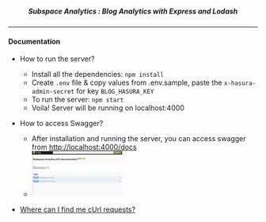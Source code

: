 <p align="center">
  <h5 align="center">Subspace Analytics : Blog Analytics with Express and Lodash</h5>
</p>

---

#### Documentation

- How to run the server?

  - Install all the dependencies: `npm install`
  - Create `.env` file & copy values from .env.sample, paste the `x-hasura-admin-secret` for key `BLOG_HASURA_KEY`
  - To run the server: `npm start`
  - Voila! Server will be running on localhost:4000

- How to access Swagger?

  - After installation and running the server, you can access swagger from [http://localhost:4000/docs](http://localhost:4000/docs)
  - <img src="./docs/assets/swagger.png" style="width: 40%;">

- [Where can I find me cUrl requests?](./docs/cUrls/)

